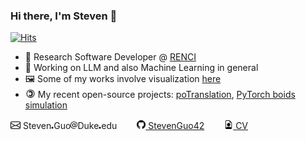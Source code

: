 ### Hi there, I'm Steven 👋
[![Hits](https://hits.seeyoufarm.com/api/count/incr/badge.svg?url=https%3A%2F%2Fgithub.com%2FStevenGuo42&count_bg=%2379C83D&title_bg=%23555555&icon=&icon_color=%23E7E7E7&title=hits&edge_flat=false)](https://hits.seeyoufarm.com)
 <!---[![HitCount](http://hits.dwyl.com/StevenGuo42/{project}.svg)](http://hits.dwyl.com/StevenGuo42/{project})--->
 <!---<img src="https://www.codewars.com/users/StevenGuo42/badges/large" alt="drawing" height="220"/>--->

- 🏢 Research Software Developer @ [RENCI](https://renci.org/)
- 🤖 Working on LLM and also Machine Learning in general
- 🖼️ Some of my works involve visualization [here](https://github.com/StevenGuo42/visualizations)
- <picture><source height="22px" srcset="./ico/copyleft-dark.svg"  media="(prefers-color-scheme: dark)" ><img height="16px" src="./ico/copyleft-light.svg" /></picture> My recent open-source projects: [poTranslation](https://github.com/StevenGuo42/poTranslation), [PyTorch boids simulation](https://github.com/StevenGuo42/torch-boid)



<picture><source height="16px" srcset="./ico/mail-dark.svg"  media="(prefers-color-scheme: dark)" ><img height="16px" src="./ico/mail-light.svg" /></picture> Steven<picture><source height="16px" srcset="./ico/dot-dark.svg"  media="(prefers-color-scheme: dark)" ><img height="16px" src="./ico/dot-light.svg" alt=" dot "/></picture>Guo<picture><source height="12px" srcset="./ico/at-dark.svg"  media="(prefers-color-scheme: dark)" ><img height="12px" src="./ico/at-light.svg" alt=" at " /></picture>Duke<picture><source height="16px" srcset="./ico/dot-dark.svg"  media="(prefers-color-scheme: dark)" ><img height="16px" src="./ico/dot-light.svg" alt=" dot "/></picture>edu
&ensp;&ensp;&ensp;&ensp;[<picture><source height="14px" srcset="./ico/github-dark.svg"  media="(prefers-color-scheme: dark)" ><img height="14px" src="./ico/github-light.svg" /></picture> StevenGuo42][github]
&ensp;&ensp;&ensp;&ensp;[<picture><source height="14px" srcset="./ico/cv-dark.svg"  media="(prefers-color-scheme: dark)" ><img height="14px" src="./ico/cv-light.svg" /></picture> CV][CV]
<!---
&ensp;&ensp;&ensp;&ensp;[<img height="22px" src="https://cdn.jsdelivr.net/npm/simple-icons@3.6.1/icons/steam.svg" /> Steven Guo][steam]
[<img height="22px" src="https://www.svgrepo.com/show/4471/link.svg" /> 21世纪炼金术师.cc][website] &ensp;&ensp;&ensp;&ensp;
[<img height="22px" src="https://www.svgrepo.com/show/154949/telegram.svg" /> StevenGuo][telegram]--->




 <!---
<img height="100px" src="https://StevenGuo42.GitHub.io/misc/newest_archillect_pic/redirect.html" />
--->

[msg-logo]: https://visualpharm.com/assets/48/Message-595b40b75ba036ed117d6701.svg

[twitter]: https://twitter.com/StevenGuo42
[website]: https://xn--21-sw2c014dyyke3ng5wz68a.cc/
[github]: https://github.com/StevenGuo42
[steam]: https://steamcommunity.com/id/stevenguo5033/
[CV]: ./CV.pdf

 <!---
[![My github stats](https://github-readme-stats.vercel.app/api?username=StevenGuo42)](https://github.com/anuraghazra/github-readme-stats)
--->
